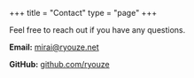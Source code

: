 +++
title = "Contact"
type = "page"
+++

Feel free to reach out if you have any questions.

**Email:** [mirai@ryouze.net](mailto:mirai@ryouze.net)

**GitHub:** [github.com/ryouze](https://github.com/ryouze)
